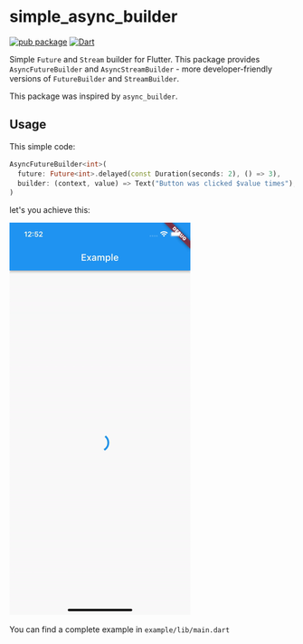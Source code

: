 # simple_async_builder

[![pub package](https://img.shields.io/pub/v/simple_async_builder.svg)](https://pub.dartlang.org/packages/simple_async_builder)
[![Dart](https://github.com/bartektartanus/simple_async_builder/actions/workflows/dart.yml/badge.svg)](https://github.com/bartektartanus/simple_async_builder/actions/workflows/flutter.yml)

Simple `Future` and `Stream` builder for Flutter.
This package provides `AsyncFutureBuilder` and `AsyncStreamBuilder` - more developer-friendly 
versions of `FutureBuilder` and `StreamBuilder`.

This package was inspired by `async_builder`.

## Usage

This simple code:
```dart
AsyncFutureBuilder<int>(
  future: Future<int>.delayed(const Duration(seconds: 2), () => 3),
  builder: (context, value) => Text("Button was clicked $value times"),
)
```
let's you achieve this:

![example-widget](doc/example-widget.gif)

You can find a complete example in `example/lib/main.dart`